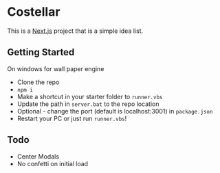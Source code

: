 # Costellar

This is a [Next.js](https://nextjs.org/) project that is a simple idea list.

## Getting Started

On windows for wall paper engine

-  Clone the repo
-  `npm i`
-  Make a shortcut in your starter folder to `runner.vbs`
-  Update the path in `server.bat` to the repo location
-  Optional - change the port (default is localhost:3001) in `package.json`
-  Restart your PC or just run `runner.vbs`!

## Todo

-  Center Modals
-  No confetti on initial load
